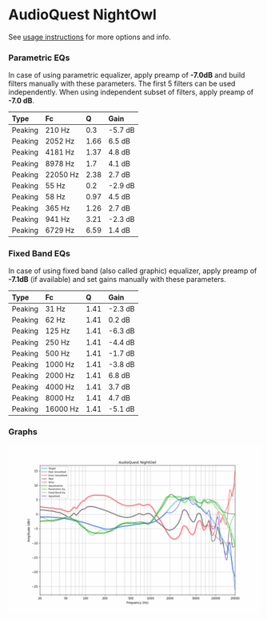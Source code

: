 # AudioQuest NightOwl
See [usage instructions](https://github.com/jaakkopasanen/AutoEq#usage) for more options and info.

### Parametric EQs
In case of using parametric equalizer, apply preamp of **-7.0dB** and build filters manually
with these parameters. The first 5 filters can be used independently.
When using independent subset of filters, apply preamp of **-7.0 dB**.

| Type    | Fc       |    Q | Gain    |
|:--------|:---------|:-----|:--------|
| Peaking | 210 Hz   | 0.3  | -5.7 dB |
| Peaking | 2052 Hz  | 1.66 | 6.5 dB  |
| Peaking | 4181 Hz  | 1.37 | 4.8 dB  |
| Peaking | 8978 Hz  | 1.7  | 4.1 dB  |
| Peaking | 22050 Hz | 2.38 | 2.7 dB  |
| Peaking | 55 Hz    | 0.2  | -2.9 dB |
| Peaking | 58 Hz    | 0.97 | 4.5 dB  |
| Peaking | 365 Hz   | 1.26 | 2.7 dB  |
| Peaking | 941 Hz   | 3.21 | -2.3 dB |
| Peaking | 6729 Hz  | 6.59 | 1.4 dB  |

### Fixed Band EQs
In case of using fixed band (also called graphic) equalizer, apply preamp of **-7.1dB**
(if available) and set gains manually with these parameters.

| Type    | Fc       |    Q | Gain    |
|:--------|:---------|:-----|:--------|
| Peaking | 31 Hz    | 1.41 | -2.3 dB |
| Peaking | 62 Hz    | 1.41 | 0.2 dB  |
| Peaking | 125 Hz   | 1.41 | -6.3 dB |
| Peaking | 250 Hz   | 1.41 | -4.4 dB |
| Peaking | 500 Hz   | 1.41 | -1.7 dB |
| Peaking | 1000 Hz  | 1.41 | -3.8 dB |
| Peaking | 2000 Hz  | 1.41 | 6.8 dB  |
| Peaking | 4000 Hz  | 1.41 | 3.7 dB  |
| Peaking | 8000 Hz  | 1.41 | 4.7 dB  |
| Peaking | 16000 Hz | 1.41 | -5.1 dB |

### Graphs
![](./AudioQuest%20NightOwl.png)